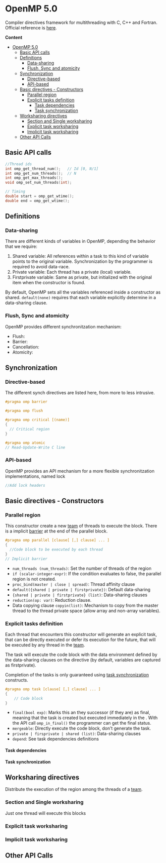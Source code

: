 # OpenMP 5.0

Compiler directives framework for multithreading with C, C++ and Fortran.
Official reference is [here](https://www.openmp.org/spec-html/5.0/openmp.html).

**Content**

- [OpenMP 5.0](#openmp-50)
  - [Basic API calls](#basic-api-calls)
  - [Definitions](#definitions)
    - [Data-sharing](#data-sharing)
    - [Flush, Sync and atomicity](#flush-sync-and-atomicity)
  - [Synchronization](#synchronization)
    - [Directive-based](#directive-based)
    - [API-based](#api-based)
  - [Basic directives - Constructors](#basic-directives---constructors)
    - [Parallel region](#parallel-region)
    - [Explicit tasks definition](#explicit-tasks-definition)
      - [Task dependencies](#task-dependencies)
      - [Task synchronization](#task-synchronization)
  - [Worksharing directives](#worksharing-directives)
    - [Section and Single worksharing](#section-and-single-worksharing)
    - [Explicit task worksharing](#explicit-task-worksharing)
    - [Implicit task worksharing](#implicit-task-worksharing)
  - [Other API Calls](#other-api-calls)

## Basic API calls

```c++
//Thread ids
int omp_get_thread_num();   // Id [0, N/1]
int omp_get_num_threads();  // N 
int omp_get_max_threads();
void omp_set_num_threads(int);

// Timing
double start = omp_get_wtime(); 
double end = omp_get_wtime(); 
```

## Definitions

### Data-sharing
There are different kinds of variables in OpenMP, depending the behavior that we require:

1. Shared variable: All references within a task to this kind of variable points to the original variable. Synchronization by the programmer is required to avoid data-race.
2. Private variable: Each thread has a private (local) variable.
3. Firstprivate variable: Same as private, but initialized with the original item when the constructor is found.

By default, OpenMP sets all the variables referenced inside a constructor as shared. `default(none)` requires that each variable explicitly determine in a data-sharing clause.

### Flush, Sync and atomicity
OpenMP provides different synchronitzation mechanism: 
* Flush: 
* Barrier:
* Cancellation:
* Atomicity:

## Synchronization

### Directive-based
The different synch directives are listed here, from more to less intrusive.
```C
#pragma omp barrier

#pragma omp flush

#pragma omp critical [(name)]
{
  // Critical region
}

#pragma omp atomic
// Read-Update-Write C line
```

### API-based
OpenMP provides an API mechanism for a more flexible synchronitzation implementations, named lock

```C
//Add lock headers
```

## Basic directives - Constructors

### Parallel region

This constructor create a new <u>team</u> of threads to execute the block. There is a implicit <u>barrier</u> at the end of the parallel block.

```c++
#pragma omp parallel [clause[ [,] clause] ... ]
{
  //Code block to be executed by each thread
} 
// Implicit barrier
```

* `num_threads (num_threads)`: Set the number of threads of the region 
* `if (scalar-integer-expr)`: If the condition evaluates to false, the parallel region is not created.
* `proc_bind(master | close | spread)`: Thread affinity clause
* `default({shared | private | firstprivate})`: Default data-sharing 
* `{shared | private | firstprivate} (list)`: Data-sharing clauses
*  `reduction(op: var)`: Reduction clause.
* Data copying clause `copyin(list)`: Mechanism to copy from the master thread to the thread private space (allow array and non-array variables).

### Explicit tasks definition
Each thread that encounters this constructor will generate an explicit task, that can be directly executed or defer its execution for the future, that will be executed by any thread in the <u>team</u>. 

The task will execute the code block with the data environment defined by the data-sharing clauses on the directive (by default, variables are captured as firstprivate).

Completion of the tasks is only guaranteed using <u>task synchronization</u> constructs.

````c
#pragma omp task [clause[ [,] clause] ... ]
{
    // Code block
}
````

* `final(bool exp)`: Marks this an they successor (if they are) as final, meaning that the task is created but executed immediately in the  . With the API call `omp_in_final()` the programmer can get the final status.
* `mergeable`: Directly execute the code block, don't generate the task.
* `private | firsprivate | shared (list)`: Data-sharing clauses
* `depend`: See task dependencies definitions

#### Task dependencies

#### Task synchronization


## Worksharing directives
Distribute the execution of the region among the threads of a <u>team</u>.


### Section and Single worksharing
Just one thread will execute this blocks

### Explicit task worksharing

### Implicit task worksharing


## Other API Calls

